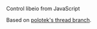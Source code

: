 Control libeio from JavaScript

Based on [polotek's thread branch](https://github.com/polotek/node/compare/2c1ca4078d12ea62745d0f3f72c0909befe86399...threads).